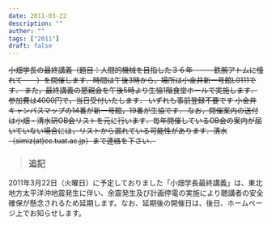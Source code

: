 ```yaml
---
date: 2011-03-22
description: ""
auther: ""
tags: ["2011"]
draft: false
---
```


~~小畑学長の最終講義（題目：人間的機械を目指した３６年　――鉄腕アトムに憧れて――）を開催します．時間は午後3時から，場所は小金井新一号館L0111です．
また，最終講義の懇親会を午後5時より生協1階食堂ホールで実施します．参加費は4000円で，当日受付いたします．
いずれも事前登録不要です
小金井キャンパスマップの14番が新一号館，19番が生協です．
なお，開催案内の送付は小畑・清水研OB会リストを元に行います．毎年開催しているOB会の案内が届いていない場合には，リストから漏れている可能性があります．清水（simiz(at)cc.tuat.ac.jp）まで連絡を下さい．~~

> ### 追記

2011年3月22日（火曜日）に予定しておりました「小畑学長最終講義」は、東北地方太平洋沖地震発生に伴い、余震発生及び計画停電の実施により聴講者の安全確保が懸念されるため延期します。なお、延期後の開催日は、後日、ホームページ上でお知らせします。
